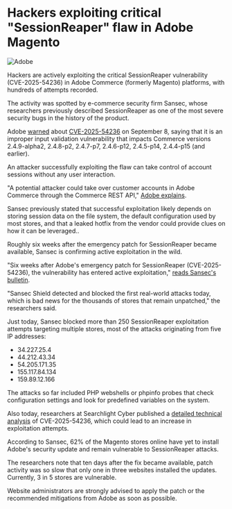 # Hackers exploiting critical "SessionReaper" flaw in Adobe Magento

![Adobe](https://www.bleepstatic.com/content/hl-images/2023/09/12/adobe.jpg)

Hackers are actively exploiting the critical SessionReaper vulnerability (CVE-2025-54236) in Adobe Commerce (formerly Magento) platforms, with hundreds of attempts recorded.

The activity was spotted by e-commerce security firm Sansec, whose researchers previously described SessionReaper as one of the most severe security bugs in the history of the product.

Adobe [warned](https://www.bleepingcomputer.com/news/security/adobe-patches-critical-sessionreaper-flaw-in-magento-ecommerce-platform/) about [CVE-2025-54236](https://nvd.nist.gov/vuln/detail/CVE-2025-54236) on September 8, saying that it is an improper input validation vulnerability that impacts Commerce versions 2.4.9-alpha2, 2.4.8-p2, 2.4.7-p7, 2.4.6-p12, 2.4.5-p14, 2.4.4-p15 (and earlier).

An attacker successfully exploiting the flaw can take control of account sessions without any user interaction.

"A potential attacker could take over customer accounts in Adobe Commerce through the Commerce REST API," [Adobe explains](https://experienceleague.adobe.com/en/docs/experience-cloud-kcs/kbarticles/ka-27397).

Sansec previously stated that successful exploitation likely depends on storing session data on the file system, the default configuration used by most stores, and that a leaked hotfix from the vendor could provide clues on how it can be leveraged..

Roughly six weeks after the emergency patch for SessionReaper became available, Sansec is confirming active exploitation in the wild.

"Six weeks after Adobe's emergency patch for SessionReaper (CVE-2025-54236), the vulnerability has entered active exploitation," [reads Sansec's bulletin](https://sansec.io/research/sessionreaper-exploitation).

"Sansec Shield detected and blocked the first real-world attacks today, which is bad news for the thousands of stores that remain unpatched," the researchers said.

Just today, Sansec blocked more than 250 SessionReaper exploitation attempts targeting multiple stores, most of the attacks originating from five IP addresses: 

* 34.227.25.4
* 44.212.43.34
* 54.205.171.35
* 155.117.84.134
* 159.89.12.166

The attacks so far included PHP webshells or phpinfo probes that check configuration settings and look for predefined variables on the system.

Also today, researchers at Searchlight Cyber published a [detailed technical analysis](https://slcyber.io/assetnote-security-research-center/why-nested-deserialization-is-still-harmful-magento-rce-cve-2025-54236/) of CVE-2025-54236, which could lead to an increase in exploitation attempts.

According to Sansec, 62% of the Magento stores online have yet to install Adobe's security update and remain vulnerable to SessionReaper attacks.

The researchers note that ten days after the fix became available, patch activity was so slow that only one in three websites installed the updates. Currently, 3 in 5 stores are vulnerable.

Website administrators are strongly advised to apply the patch or the recommended mitigations from Adobe as soon as possible.